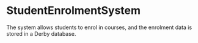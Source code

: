 # StudentEnrolmentSystem
The system allows students to enrol in courses, and the enrolment data is stored in a Derby database.
